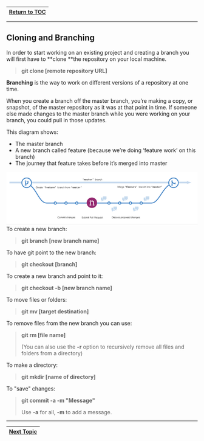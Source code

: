 |[Return to TOC](/00-Table-of-Contents.md)|
|---|

---

## Cloning and Branching

In order to start working on an existing project and creating a branch you will first have to **clone **the repository on your local machine.

> **git clone \[remote repository URL\]**

**Branching** is the way to work on different versions of a repository at one time.

When you create a branch off the master branch, you’re making a copy, or snapshot, of the master repository as it was at that point in time. If someone else made changes to the master branch while you were working on your branch, you could pull in those updates.

This diagram shows:

* The master branch
* A new branch called feature \(because we’re doing ‘feature work’ on this branch\)
* The journey that feature takes before it’s merged into master

![](/assets/17.PNG)To create a new branch:

> **git branch \[new branch name\]**

To have git point to the new branch:

> **git checkout \[branch\]**

To create a new branch and point to it:

> **git checkout -b \[new branch name\]**

To move files or folders:

> **git mv \[target destination\]**

To remove files from the new branch you can use:

> **git rm \[file name\]**
>
> \(You can also use the **-r** option to recursively remove all files and folders from a directory\)

To make a directory:

> **git mkdir \[name of directory\]**

To "save" changes:

> **git commit -a -m "Message"**
>
> Use **-a** for all, **-m** to add a message.

---

|[Next Topic](06_version_control.md)|
|---|
